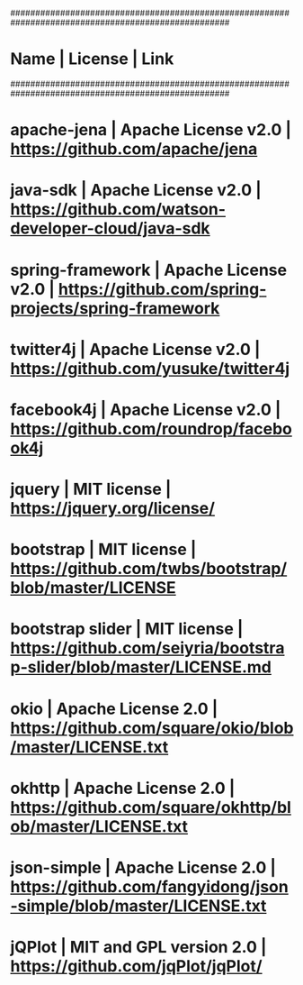 ####################################################################################################
# Name			| License		| Link				                        #
####################################################################################################
# apache-jena		| Apache License v2.0	| https://github.com/apache/jena                      #
# java-sdk		| Apache License v2.0	| https://github.com/watson-developer-cloud/java-sdk  #
# spring-framework	| Apache License v2.0	| https://github.com/spring-projects/spring-framework #
# twitter4j		| Apache License v2.0	| https://github.com/yusuke/twitter4j                 #
# facebook4j		| Apache License v2.0	| https://github.com/roundrop/facebook4j              #
# jquery | MIT license | https://jquery.org/license/ #
# bootstrap | MIT license | https://github.com/twbs/bootstrap/blob/master/LICENSE #
# bootstrap slider | MIT license | https://github.com/seiyria/bootstrap-slider/blob/master/LICENSE.md #
# okio | Apache License 2.0 | https://github.com/square/okio/blob/master/LICENSE.txt #
# okhttp | Apache License 2.0 | https://github.com/square/okhttp/blob/master/LICENSE.txt #
# json-simple | Apache License 2.0 | https://github.com/fangyidong/json-simple/blob/master/LICENSE.txt
# jQPlot | MIT and GPL version 2.0 | https://github.com/jqPlot/jqPlot/
